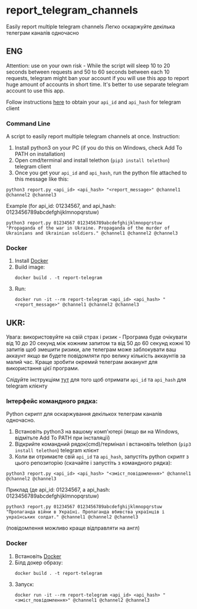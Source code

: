 # report_telegram_channels
Easily report multiple telegram channels
Легко оскаржуйте декілька телеграм каналів одночасно

## ENG
Attention: use on your own risk - While the script will sleep 10 to 20 seconds between requests and 50 to 60 seconds between each 10 requests, telegram might ban your account if you will use this app to report huge amount of accounts in short time.
It's better to use separate telegram account to use this app.

Follow instructions [here](https://core.telegram.org/api/obtaining_api_id) 
to obtain your `api_id` and `api_hash` for telegram client

### Command Line
A script to easily report multiple telegram channels at once. Instruction:

1. Install python3 on your PC (if you do this on Windows, check Add To PATH on installation)
2. Open cmd/terminal and install telethon (`pip3 install telethon`) telegram client
3. Once you get your `api_id` and `api_hash`, run the python file attached to this message like this:
```shell
python3 report.py <api_id> <api_hash> "<report_message>" @channel1 @channel2 @channel3
```

Example (for api_id: 01234567, and api_hash: 0123456789abcdefghijklmnopqrstuw)
```shell
python3 report.py 01234567 0123456789abcdefghijklmnopqrstuw "Propaganda of the war in Ukraine. Propaganda of the murder of Ukrainians and Ukrainian soldiers." @channel1 @channel2 @channel3
```

### Docker

1. Install [Docker](https://www.docker.com/)
2. Build image: 
    ```shell
    docker build . -t report-telegram
    ```
3. Run:
    ```shell
    docker run -it --rm report-telegram <api_id> <api_hash> "<report_message>" @channel1 @channel2 @channel3
    ```

## UKR:

Увага: використовуйте на свій страх і ризик - Програма буде очікувати від 10 до 20 секунд між кожним запитом та від 50 до 60 секунд кожні 10 запитів щоб змешити ризики, але телеграм може заблокувати ваш аккаунт якщо ви будете повідомляти про велику кількість аккаунтів за малий час.
Краще зробити окремий телеграм акканунт для використання цієї програми.

Слідуйте інструкціям [тут](https://core.telegram.org/api/obtaining_api_id)
для того щоб отримати `api_id` та `api_hash` для telegram клієнту

### Інтерфейс командного рядка:
Python скрипт для оскаржування декількох телеграм каналів одночасно.

1. Встановіть python3 на вашому комп'ютері (якщо ви на Windows, відмітьте Add To PATH при інсталяції)
2. Відкрийте командний рядок(cmd)/термінал і встановіть telethon (`pip3 install telethon`) telegram клієнт
3. Коли ви отримаєте свій `api_id` та `api_hash`, запустіть python скрипт з цього репозиторію (скачайте і запустіть з командного рядка):
```shell
python3 report.py <api_id> <api_hash> "<зміст_повідомлення>" @channel1 @channel2 @channel3
```
Приклад (де api_id: 01234567, а api_hash: 0123456789abcdefghijklmnopqrstuw)
```shell
python3 report.py 01234567 0123456789abcdefghijklmnopqrstuw "Пропаганда війни в Україні. Пропаганда вбивства українців і українських солдат." @channel1 @channel2 @channel3
```
(повідомлення можливо краще відправляти на англ)

### Docker

1. Встановіть [Docker](https://www.docker.com/)
2. Білд докер образу:
    ```shell
    docker build . -t report-telegram
    ```
3. Запуск:
    ```shell
    docker run -it --rm report-telegram <api_id> <api_hash> "<зміст_повідомлення>" @channel1 @channel2 @channel3
    ```
